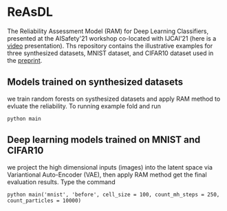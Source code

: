 # ReAsDL
The Reliability Assessment Model (RAM) for Deep Learning Classifiers, presented at the AISafety'21 workshop co-located with IJCAI'21 (here is a [video](https://youtu.be/yb8DQokY3e8) presentation). Ths repository contains the illustrative examples for three synthesized datasets, MNIST dataset, and CIFAR10 dataset used in the [preprint](https://x-y-zhao.github.io/files/TechRept_ReAsDL.pdf).
## Models trained on synthesized datasets
we train random forests on systhesized datasets and apply RAM method to evluate the reliability. To running example fold and run
```
python main
```
## Deep learning models trained on MNIST and CIFAR10
we project the high dimensional inputs (images) into the latent space via Variantional Auto-Encoder (VAE), then apply RAM method get the final evaluation results. Type the command
```
python main('mnist', 'before', cell_size = 100, count_mh_steps = 250, count_particles = 10000)
```
